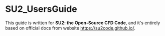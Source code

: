 # SU2_UsersGuide

This guide is written for **SU2: the Open-Source CFD Code**, and it's entirely based on official docs from website https://su2code.github.io/.
